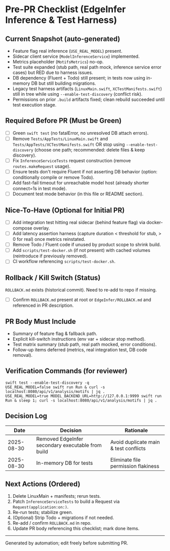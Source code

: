 # Pre-PR Checklist (EdgeInfer Inference & Test Harness)

## Current Snapshot (auto-generated)
- Feature flag real inference (`USE_REAL_MODEL`) present.
- Sidecar client service (`ModelInferenceService`) implemented.
- Metrics placeholder (`MotifsMetrics`) no-op.
- Test suite expanded (stub path, real path mock, inference service error cases) but RED due to harness issues.
- DB dependency (Fluent + Todo) still present; in tests now using in-memory DB but still building migrations.
- Legacy test harness artifacts (`LinuxMain.swift`, `XCTestManifests.swift`) still in tree while using `--enable-test-discovery` (conflict risk).
- Permissions on prior `.build` artifacts fixed; clean rebuild succeeded until test execution stage.

## Required Before PR (Must be Green)
- [ ] Green `swift test` (no fatalError, no unresolved DB attach errors).
- [ ] Remove `Tests/AppTests/LinuxMain.swift` and `Tests/AppTests/XCTestManifests.swift` OR stop using `--enable-test-discovery` (choose one path; recommended: delete files & keep discovery).
- [ ] Fix `InferenceServiceTests` request construction (remove `routes.makeRequest` usage).
- [ ] Ensure tests don't require Fluent if not asserting DB behavior (option: conditionally compile or remove Todo).
- [ ] Add fast-fail timeout for unreachable model host (already shorter connect=1s in test mode).
- [ ] Document test mode behavior (in this file or README section).

## Nice-To-Have (Optional for Initial PR)
- [ ] Add integration test hitting real sidecar (behind feature flag) via docker-compose overlay.
- [ ] Add latency assertion harness (capture duration < threshold for stub, > 0 for real) once metrics reinstated.
- [ ] Remove Todo / Fluent code if unused by product scope to shrink build.
- [ ] Add `scripts/test-docker.sh` (if not present) with cached volumes (reintroduce if previously removed).
- [ ] CI workflow referencing `scripts/test-docker.sh`.

## Rollback / Kill Switch (Status)
`ROLLBACK.md` exists (historical commit). Need to re-add to repo if missing.
- [ ] Confirm `ROLLBACK.md` present at root or `EdgeInfer/ROLLBACK.md` and referenced in PR description.

## PR Body Must Include
- Summary of feature flag & fallback path.
- Explicit kill-switch instructions (env var + sidecar stop method).
- Test matrix summary (stub path, real path mocked, error conditions).
- Follow-up items deferred (metrics, real integration test, DB code removal).

## Verification Commands (for reviewer)
```
swift test --enable-test-discovery -q
USE_REAL_MODEL=false swift run Run & curl -s localhost:8080/api/v1/analysis/motifs | jq .
USE_REAL_MODEL=true MODEL_BACKEND_URL=http://127.0.0.1:9999 swift run Run & sleep 1; curl -s localhost:8080/api/v1/analysis/motifs | jq .
```

## Decision Log
| Date | Decision | Rationale |
|------|----------|-----------|
| 2025-08-30 | Removed EdgeInfer secondary executable from build | Avoid duplicate main & test conflicts |
| 2025-08-30 | In-memory DB for tests | Eliminate file permission flakiness |

## Next Actions (Ordered)
1. Delete LinuxMain + manifests; rerun tests.
2. Patch `InferenceServiceTests` to build a Request via `Request(application:on:)`.
3. Re-run tests; stabilize green.
4. (Optional) Strip Todo + migrations if not needed.
5. Re-add / confirm `ROLLBACK.md` in repo.
6. Update PR body referencing this checklist; mark done items.

---
Generated by automation; edit freely before submitting PR.
